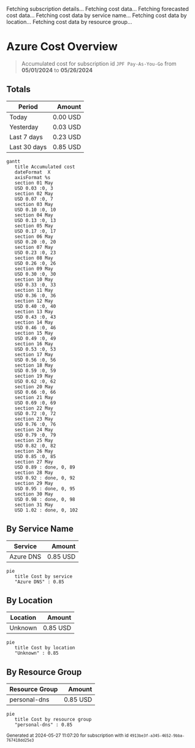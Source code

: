 Fetching subscription details...
Fetching cost data...
Fetching forecasted cost data...
Fetching cost data by service name...
Fetching cost data by location...
Fetching cost data by resource group...
# Azure Cost Overview

> Accumulated cost for subscription id `JPF Pay-As-You-Go` from **05/01/2024** to **05/26/2024**

## Totals

|Period|Amount|
|---|---:|
|Today|0.00 USD|
|Yesterday|0.03 USD|
|Last 7 days|0.23 USD|
|Last 30 days|0.85 USD|

```mermaid
gantt
   title Accumulated cost
   dateFormat  X
   axisFormat %s
   section 01 May
   USD 0.03 :0, 3
   section 02 May
   USD 0.07 :0, 7
   section 03 May
   USD 0.10 :0, 10
   section 04 May
   USD 0.13 :0, 13
   section 05 May
   USD 0.17 :0, 17
   section 06 May
   USD 0.20 :0, 20
   section 07 May
   USD 0.23 :0, 23
   section 08 May
   USD 0.26 :0, 26
   section 09 May
   USD 0.30 :0, 30
   section 10 May
   USD 0.33 :0, 33
   section 11 May
   USD 0.36 :0, 36
   section 12 May
   USD 0.40 :0, 40
   section 13 May
   USD 0.43 :0, 43
   section 14 May
   USD 0.46 :0, 46
   section 15 May
   USD 0.49 :0, 49
   section 16 May
   USD 0.53 :0, 53
   section 17 May
   USD 0.56 :0, 56
   section 18 May
   USD 0.59 :0, 59
   section 19 May
   USD 0.62 :0, 62
   section 20 May
   USD 0.66 :0, 66
   section 21 May
   USD 0.69 :0, 69
   section 22 May
   USD 0.72 :0, 72
   section 23 May
   USD 0.76 :0, 76
   section 24 May
   USD 0.79 :0, 79
   section 25 May
   USD 0.82 :0, 82
   section 26 May
   USD 0.85 :0, 85
   section 27 May
   USD 0.89 : done, 0, 89
   section 28 May
   USD 0.92 : done, 0, 92
   section 29 May
   USD 0.95 : done, 0, 95
   section 30 May
   USD 0.98 : done, 0, 98
   section 31 May
   USD 1.02 : done, 0, 102
```

## By Service Name

|Service|Amount|
|---|---:|
|Azure DNS|0.85 USD|

```mermaid
pie
   title Cost by service
   "Azure DNS" : 0.85
```

## By Location

|Location|Amount|
|---|---:|
|Unknown|0.85 USD|

```mermaid
pie
   title Cost by location
   "Unknown" : 0.85
```

## By Resource Group

|Resource Group|Amount|
|---|---:|
|personal-dns|0.85 USD|

```mermaid
pie
   title Cost by resource group
   "personal-dns" : 0.85
```

<sup>Generated at 2024-05-27 11:07:20 for subscription with id `4913be3f-a345-4652-9bba-767418dd25e3`</sup>

